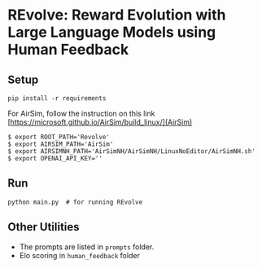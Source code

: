 # REvolve: Reward Evolution with Large Language Models using Human Feedback

## Setup
```shell
pip install -r requirements
```
For AirSim, follow the instruction on this link [https://microsoft.github.io/AirSim/build_linux/](AirSim)

```shell
$ export ROOT_PATH='Revolve'
$ export AIRSIM_PATH='AirSim'
$ export AIRSIMNH_PATH='AirSimNH/AirSimNH/LinuxNoEditor/AirSimNH.sh'
$ export OPENAI_API_KEY=''

```

## Run
```shell
python main.py  # for running REvolve
```

## Other Utilities
* The prompts are listed in ```prompts``` folder.
* Elo scoring in ```human_feedback``` folder
